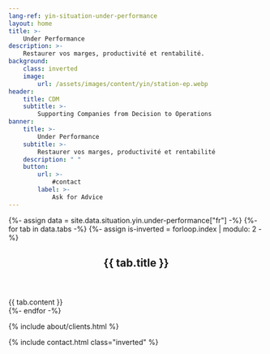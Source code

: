 ```yaml
---
lang-ref: yin-situation-under-performance
layout: home
title: >-
    Under Performance
description: >-
    Restaurer vos marges, productivité et rentabilité.
background:
    class: inverted
    image:
        url: /assets/images/content/yin/station-ep.webp
header:
    title: CDM
    subtitle: >-
        Supporting Companies from Decision to Operations
banner:
    title: >-
        Under Performance
    subtitle: >-
        Restaurer vos marges, productivité et rentabilité
    description: " "
    button:
        url: >-
            #contact
        label: >-
            Ask for Advice
---
```


{%- assign data = site.data.situation.yin.under-performance["fr"] -%}
{%- for tab in data.tabs -%}
{%- assign is-inverted = forloop.index | modulo: 2 -%}
<section id="{{ tab.id }}" {% if is-inverted == 0 %}class="inverted"{% endif %}>
    <header class="major">
        <h2>{{ tab.title }}</h2>
    </header>
    {{ tab.content }}
</section>
{%- endfor -%}

{% include about/clients.html %}

{% include contact.html class="inverted" %}
